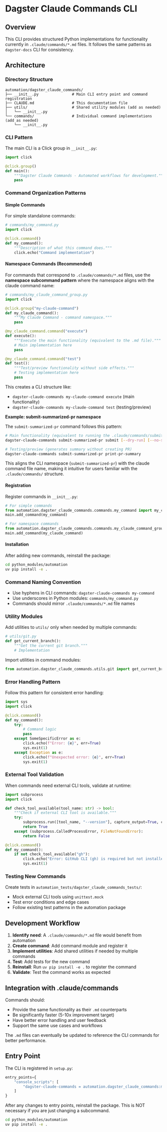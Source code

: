 # Dagster Claude Commands CLI

## Overview

This CLI provides structured Python implementations for functionality currently in `.claude/commands/*.md` files. It follows the same patterns as `dagster-docs` CLI for consistency.

## Architecture

### Directory Structure

```
automation/dagster_claude_commands/
├── __init__.py               # Main CLI entry point and command registration
├── CLAUDE.md                 # This documentation file
├── utils/                    # Shared utility modules (add as needed)
│   └── __init__.py
└── commands/                 # Individual command implementations (add as needed)
    └── __init__.py
```

### CLI Pattern

The main CLI is a Click group in `__init__.py`:

```python
import click

@click.group()
def main():
    """Dagster Claude Commands - Automated workflows for development."""
    pass
```

### Command Organization Patterns

#### Simple Commands

For simple standalone commands:

```python
# commands/my_command.py
import click

@click.command()
def my_command():
    """Description of what this command does."""
    click.echo("Command implementation")
```

#### Namespace Commands (Recommended)

For commands that correspond to `.claude/commands/*.md` files, use the **namespace subcommand pattern** where the namespace aligns with the claude command name:

```python
# commands/my_claude_command_group.py
import click

@click.group("my-claude-command")
def my_claude_command():
    """My Claude Command - command namespace."""
    pass

@my_claude_command.command("execute")
def execute():
    """Execute the main functionality (equivalent to the .md file)."""
    # Main implementation here
    pass

@my_claude_command.command("test")
def test():
    """Test/preview functionality without side effects."""
    # Testing implementation here
    pass
```

This creates a CLI structure like:

- `dagster-claude-commands my-claude-command execute` (main functionality)
- `dagster-claude-commands my-claude-command test` (testing/preview)

**Example: submit-summarized-pr namespace**

The `submit-summarized-pr` command follows this pattern:

```bash
# Main functionality (equivalent to running the .claude/commands/submit_summarized_pr.md)
dagster-claude-commands submit-summarized-pr submit [--dry-run] [--no-squash]

# Testing/preview (generates summary without creating PR)
dagster-claude-commands submit-summarized-pr print-pr-summary
```

This aligns the CLI namespace (`submit-summarized-pr`) with the claude command file name, making it intuitive for users familiar with the `.claude/commands/` structure.

#### Registration

Register commands in `__init__.py`:

```python
# For simple commands
from automation.dagster_claude_commands.commands.my_command import my_command
main.add_command(my_command)

# For namespace commands
from automation.dagster_claude_commands.commands.my_claude_command_group import my_claude_command
main.add_command(my_claude_command)
```

#### Installation

After adding new commands, reinstall the package:

```bash
cd python_modules/automation
uv pip install -e .
```

### Command Naming Convention

- Use hyphens in CLI commands: `dagster-claude-commands my-command`
- Use underscores in Python modules: `commands/my_command.py`
- Commands should mirror `.claude/commands/*.md` file names

### Utility Modules

Add utilities to `utils/` only when needed by multiple commands:

```python
# utils/git.py
def get_current_branch():
    """Get the current git branch."""
    # Implementation
```

Import utilities in command modules:

```python
from automation.dagster_claude_commands.utils.git import get_current_branch
```

### Error Handling Pattern

Follow this pattern for consistent error handling:

```python
import sys
import click

@click.command()
def my_command():
    try:
        # Command logic
        pass
    except SomeSpecificError as e:
        click.echo(f"Error: {e}", err=True)
        sys.exit(1)
    except Exception as e:
        click.echo(f"Unexpected error: {e}", err=True)
        sys.exit(1)
```

### External Tool Validation

When commands need external CLI tools, validate at runtime:

```python
import subprocess
import click

def check_tool_available(tool_name: str) -> bool:
    """Check if external CLI tool is available."""
    try:
        subprocess.run([tool_name, "--version"], capture_output=True, check=True)
        return True
    except (subprocess.CalledProcessError, FileNotFoundError):
        return False

@click.command()
def my_command():
    if not check_tool_available("gh"):
        click.echo("Error: GitHub CLI (gh) is required but not installed", err=True)
        sys.exit(1)
```

### Testing New Commands

Create tests in `automation_tests/dagster_claude_commands_tests/`:

- Mock external CLI tools using `unittest.mock`
- Test error conditions and edge cases
- Follow existing test patterns in the automation package

## Development Workflow

1. **Identify need**: A `.claude/commands/*.md` file would benefit from automation
2. **Create command**: Add command module and register it
3. **Implement utilities**: Add shared utilities if needed by multiple commands
4. **Test**: Add tests for the new command
5. **Reinstall**: Run `uv pip install -e .` to register the command
6. **Validate**: Test the command works as expected

## Integration with .claude/commands

Commands should:

- Provide the same functionality as their `.md` counterparts
- Be significantly faster (5-10x improvement target)
- Have better error handling and user feedback
- Support the same use cases and workflows

The `.md` files can eventually be updated to reference the CLI commands for better performance.

## Entry Point

The CLI is registered in `setup.py`:

```python
entry_points={
    "console_scripts": [
        "dagster-claude-commands = automation.dagster_claude_commands:main",
    ]
}
```

After any changes to entry points, reinstall the package. This is NOT necessary if you are just changing a subcommand.

```bash
cd python_modules/automation
uv pip install -e .
```
